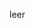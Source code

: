<!--META {"title":"MQTT-Broker","tags":["software","raspberry pi","mqtt"],"createDate":1486073820499,"updateDate":1486073820499} -->
leer